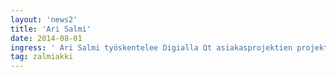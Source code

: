```yaml
---
layout: 'news2'
title: 'Ari Salmi'
date: 2014-08-01
ingress: ' Ari Salmi työskentelee Digialla Qt asiakasprojektien projektipäällikkönä ja esimiehenä, sekä vapaa-ajallaan yksityisyrittäjänä pelialan kasvavilla markkinoilla. Arilla on 20 vuoden kokemus ohjelmistokehityksestä, tiimien rakentamisesta ja ketteristä menetelmistä. Projekti- ja esimiestyön lisäksi Ari ohjelmoi työssään ja vapaa-ajallaan Qt:lla.'
tag: zalmiakki
---
```

